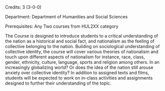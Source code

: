 Credits: 3 (3-0-0)

Department: Department of Humanities and Social Sciences

Prerequisites: Any Two courses from HUL2XX category

The Course is designed to introduce students to a critical understanding of the nation as a historical and social fact, and nationalism as the feeling of collective belonging to the nation. Building on sociological understanding of collective identity, the course will cover various theories of nationalism and touch upon different aspects of nationalism for instance, race, class, gender, ethnicity, culture, language, sports and religion among others. In an increasingly globalizing world? Or does the idea of the nation still arouse anxiety over collective identity? In addition to assigned texts and films, students will be expected to work on in-class activities and assignments designed to further their understanding of the topic.
